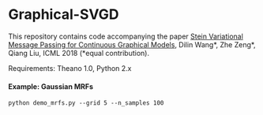 # Graphical-SVGD

This repository contains code accompanying the paper [Stein Variational Message Passing for Continuous Graphical Models](https://arxiv.org/abs/1711.07168), Dilin Wang*, Zhe Zeng*, Qiang Liu, ICML 2018 (*equal contribution).

Requirements: Theano 1.0, Python 2.x


#### Example: Gaussian MRFs

    python demo_mrfs.py --grid 5 --n_samples 100


